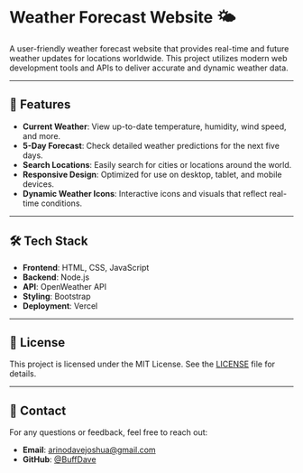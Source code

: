# Weather Forecast Website 🌤️

A user-friendly weather forecast website that provides real-time and future weather updates for locations worldwide. This project utilizes modern web development tools and APIs to deliver accurate and dynamic weather data.

---

## 🌟 Features

- **Current Weather**: View up-to-date temperature, humidity, wind speed, and more.
- **5-Day Forecast**: Check detailed weather predictions for the next five days.
- **Search Locations**: Easily search for cities or locations around the world.
- **Responsive Design**: Optimized for use on desktop, tablet, and mobile devices.
- **Dynamic Weather Icons**: Interactive icons and visuals that reflect real-time conditions.

---

## 🛠️ Tech Stack

- **Frontend**: HTML, CSS, JavaScript
- **Backend**: Node.js
- **API**: OpenWeather API
- **Styling**: Bootstrap 
- **Deployment**: Vercel

---

## 📝 License

This project is licensed under the MIT License. See the [LICENSE](LICENSE) file for details.

---

## 📧 Contact

For any questions or feedback, feel free to reach out:

- **Email**: arinodavejoshua@gmail.com  
- **GitHub**: [@BuffDave](https://github.com/BuffDave)
